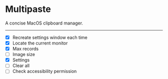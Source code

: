 # Multipaste

A concise MacOS clipboard manager.

---

- [x] Recreate settings window each time
- [x] Locate the current monitor
- [x] Max records
- [ ] Image size
- [x] Settings
- [ ] Clear all
- [ ] Check accessibility permission
